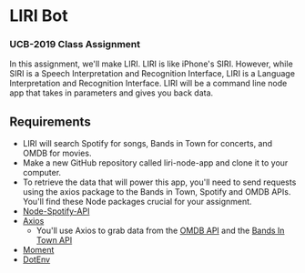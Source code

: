 <h1> LIRI Bot </h1>
<h3>UCB-2019 Class Assignment</h3>
<p>
    In this assignment, we'll make LIRI. LIRI is like iPhone's SIRI. However, while SIRI is a Speech Interpretation and Recognition Interface, LIRI is a Language Interpretation and Recognition Interface. LIRI will be a command line node app that takes in parameters and gives you back data.
</p>

<h2>Requirements</h2>
<ul>
    <li>LIRI will search Spotify for songs, Bands in Town for concerts, and OMDB for movies.</li>
    <li>Make a new GitHub repository called liri-node-app and clone it to your computer.</li>
    <li>To retrieve the data that will power this app, you'll need to send requests using the axios package to the Bands in Town, Spotify and OMDB APIs. You'll find these Node packages crucial for your assignment.</li>
    <li><a href="https://www.npmjs.com/package/node-spotify-api">Node-Spotify-API</a></li>
    <li>
        <a href="https://www.npmjs.com/package/axiosv">Axios</a>
        <ul><li>You'll use Axios to grab data from the <a href="http://www.omdbapi.com/">OMDB API</a> and the <a href="https://www.artists.bandsintown.com/login">Bands In Town API</a></li></ul>
    </li>
    <li><a href="https://www.npmjs.com/package/moment">Moment</a></li>
    <li><a href="https://www.npmjs.com/package/dotenv">DotEnv</a></li>
</ul>





















